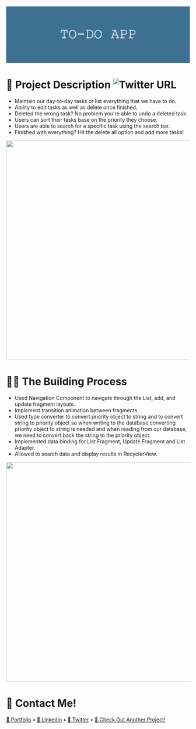 ![](https://github.com/196Sebastian/to-do-app/blob/main/TO-DO_APP.png) 

# 🌟 Project Description ![Twitter URL](https://img.shields.io/twitter/url?style=social&url=https%3A%2F%2Ftwitter.com%2F196Sebastian)
- Maintain our day-to-day tasks or list everything that we have to do.
- Ability to edit tasks as well as delete once finished. 
- Deleted the wrong task? No problem you're able to undo a deleted task.
- Users can sort their tasks base on the priority they choose.
- Users are able to search for a specific task using the search bar. 
- Finished with everything? Hit the delete all option and add more tasks!

<img src="https://user-images.githubusercontent.com/87108242/153094001-84b5efb8-e9bc-4910-9b0c-cac19bfd3796.png" width="600" height="600">

# 👨‍💻 The Building Process
- Used Navigation Component to navigate through the List, add, and update fragment layouts. 
- Implement transition animation between fragments.
- Used type converter to convert priority object to string and to convert string to priority object so when writing to the database converting priority object to string is needed and when reading from our database, we need to convert back the string to the priority object.
- Implemented data binding for List Fragment, Update Fragment and List Adapter.
- Allowed to search data and display results in RecyclerView.

<img src="https://user-images.githubusercontent.com/87108242/153094355-13302501-d59e-4d55-88d8-a17c11b5200c.png" width="600" height="600">

# 🔔 Contact Me!

  [📝 Portfolio](https://sebastiancorrea.netlify.app/) • [💼 Linkedin](https://www.linkedin.com/in/sebastian-correa-b6858b177/) • [🐤 Twitter](https://twitter.com/196Sebastian) • [📱 Check Out Another Project!](https://github.com/196Sebastian/japanese-quiz)
 
 
